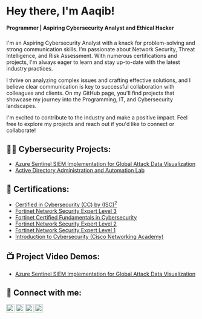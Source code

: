 # Hey there, I'm Aaqib!

**Programmer | Aspiring Cybersecurity Analyst and Ethical Hacker**

###
I'm an Aspiring Cybersecurity Analyst with a knack for problem-solving and strong communication skills. I’m passionate about Network Security, Threat Intelligence, and Risk Assessment. With numerous certifications and projects, I'm always eager to learn and stay up-to-date with the latest industry practices.

I thrive on analyzing complex issues and crafting effective solutions, and I believe clear communication is key to successful collaboration with colleagues and clients. On my GitHub page, you'll find projects that showcase my journey into the Programming, IT, and Cybersecurity landscapes.

I'm excited to contribute to the industry and make a positive impact. Feel free to explore my projects and reach out if you'd like to connect or collaborate!

## 👨‍💻 Cybersecurity Projects:

- [Azure Sentinel SIEM Implementation for Global Attack Data Visualization](https://github.com/aaqib27/LABURL)
- [Active Directory Administration and Automation Lab](https://github.com/aaqib27/LABURL)

## 📜 Certifications:

- [Certified in Cybersecurity (CC) by (ISC)<sup>2</sup>](https://acrobat.adobe.com/id/urn:aaid:sc:AP:114fb85f-f7b2-4311-9745-f834f64f5551)
- [Fortinet Network Security Expert Level 3](https://acrobat.adobe.com/id/urn:aaid:sc:AP:d54adbcc-81b7-413e-a682-213e0f4b0c3e)
- [Fortinet Certified Fundamentals in Cybersecurity](https://acrobat.adobe.com/id/urn:aaid:sc:AP:9cb7de81-2de8-4f35-865b-4f3154887f5d)
- [Fortinet Network Security Expert Level 2](https://acrobat.adobe.com/id/urn:aaid:sc:ap:ed6f778d-4c57-4e01-baeb-ccbcafdbcdfd)
- [Fortinet Network Security Expert Level 1](https://acrobat.adobe.com/id/urn:aaid:sc:ap:46873af8-1ee4-4f11-929a-502f671ff29d)
- [Introduction to Cybersecurity (Cisco Networking Academy)](https://acrobat.adobe.com/id/urn:aaid:sc:AP:e311f40e-7a8c-4ae8-b35e-c8919b8e983f?viewer%21megaVerb=group-discover)

## 📺 Project Video Demos:

- [Azure Sentinel SIEM Implementation for Global Attack Data Visualization](https://www.youtube.com/watch?v=a83ASGn_V_s)

## 🤳 Connect with me:

[<img align="left" alt="Aaqib | YouTube" width="22px" src="https://cdn.jsdelivr.net/npm/simple-icons@v3/icons/youtube.svg" />][youtube]
[<img align="left" alt="Aaqib | Twitter" width="22px" src="https://cdn.jsdelivr.net/npm/simple-icons@v3/icons/twitter.svg" />][twitter]
[<img align="left" alt="Aaqib | LinkedIn" width="22px" src="https://cdn.jsdelivr.net/npm/simple-icons@v3/icons/linkedin.svg" />][linkedin]
[<img align="left" alt="Aaqib | Instagram" width="22px" src="https://cdn.jsdelivr.net/npm/simple-icons@v3/icons/instagram.svg" />][instagram]

[twitter]: https://twitter.com/aaqib27
[youtube]: https://www.youtube.com/c/joshmadakor
[instagram]: https://www.instagram.com/aaqib27/
[linkedin]: https://linkedin.com/in/aaqib27
